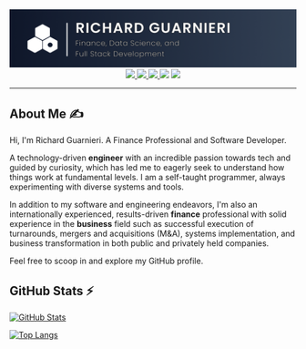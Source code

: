 <div align="center">
    <img src="./img/header.png">
    <br>
    <a href="mailto:richard.gm@outlook.com">
      <img src="https://img.shields.io/badge/Outlook-Email-informational?style=for-the-badge&logo=microsoft&logoColor=white&color=0078d4">
    </a>
    <a href="https://www.linkedin.com/in/rguarnieri/">
      <img src="https://img.shields.io/badge/LinkedIn-Profile-informational?style=for-the-badge&logo=linkedin&logoColor=white&color=0a66c2">
    </a>
    <a href="https://twitter.com/ric_guarnieri">
      <img src="https://img.shields.io/badge/Twitter-Profile-informational?style=for-the-badge&logo=twitter&logoColor=white&color=0C9EF7">
    </a>
      <img src="https://img.shields.io/badge/Discord-Wrathard2323-informational?style=for-the-badge&logo=discord&logoColor=white&color=5865f2">
    <a href="https://richardguarnieri.github.io/assets/Richard_Guarnieri_Resume.pdf">
      <img src="https://img.shields.io/badge/Download%20Resume-Here%20%E2%86%92-gray.svg?colorA=DF5E66&colorB=D91A26&style=for-the-badge">
    </a>
</div>
<hr>

## About Me ✍
Hi, I'm Richard Guarnieri. A Finance Professional and Software Developer.

A technology-driven **engineer** with an incredible passion towards tech and guided by curiosity, which has led me to eagerly seek to understand how things work at fundamental levels. I am a self-taught programmer, always experimenting with diverse systems and tools.

In addition to my software and engineering endeavors, I'm also an internationally experienced, results-driven **finance** professional with solid experience in the **business** field such as successful execution of turnarounds, mergers and acquisitions (M&A), systems implementation, and business transformation in both public and privately held companies.

Feel free to scoop in and explore my GitHub profile.
<br>

<!-- GitHub README Stats by https://github.com/anuraghazra/github-readme-stats/blob/master/readme.md -->
## GitHub Stats ⚡

<!-- <a href="https://github.com/richardguarnieri">
  <img align="center" src="https://github-readme-stats.vercel.app/api?username=richardguarnieri&count_private=true&show_icons=true" />
</a>
<a href="https://github.com/richardguarnieri">
  <img align="center" src="https://github-readme-stats.vercel.app/api/top-langs/?username=richardguarnieri&layout=compact" />
</a> -->

[![GitHub Stats](https://github-readme-stats.vercel.app/api?username=richardguarnieri&count_private=true&show_icons=true&theme=dark)](https://github.com/richardguarnieri/)

[![Top Langs](https://github-readme-stats.vercel.app/api/top-langs/?username=richardguarnieri&layout=compact&theme=dark)](https://github.com/richardguarnieri/)

<!-- ## Pinned Repositories ⚡

<a href="https://github.com/richardguarnieri/personal-asset-manager">
  <img align="center" src="https://github-readme-stats.vercel.app/api/pin/?username=richardguarnieri&repo=personal-asset-manager&s&theme=dark" />
</a>
<a href="https://github.com/richardguarnieri/weather-dashboard">
  <img align="center" src="https://github-readme-stats.vercel.app/api/pin/?username=richardguarnieri&repo=weather-dashboard&theme=dark" />
</a>
<a href="https://github.com/richardguarnieri/work-day-scheduler">
  <img align="center" src="https://github-readme-stats.vercel.app/api/pin/?username=richardguarnieri&repo=work-day-scheduler&theme=dark" />
</a> -->

<!-- [![Readme Card](https://github-readme-stats.vercel.app/api/pin/?username=richardguarnieri&repo=personal-asset-manager&s)](https://github.com/richardguarnieri/personal-asset-manager)

[![Readme Card](https://github-readme-stats.vercel.app/api/pin/?username=richardguarnieri&repo=weather-dashboard)](https://github.com/richardguarnieri/weather-dashboard)

[![Readme Card](https://github-readme-stats.vercel.app/api/pin/?username=richardguarnieri&repo=work-day-scheduler)](https://github.com/richardguarnieri/work-day-scheduler) -->